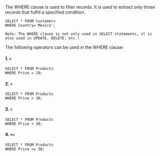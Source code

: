 The WHERE clause is used to filter records. It is used to extract only those records that fulfill a specified condition.
```
SELECT * FROM Customers
WHERE Country='Mexico';
```
``Note: The WHERE clause is not only used in SELECT statements, it is also used in UPDATE, DELETE, etc.!``

The following operators can be used in the WHERE clause:  
#### 1. **``=``**      
```
SELECT * FROM Products  
WHERE Price = 18;  
```
#### 2. **``>``**  
```
SELECT * FROM Products
WHERE Price > 30;
```
#### 3. **``<``**
```
SELECT * FROM Products
WHERE Price < 30;
```
####  4. **``>=``**
```
SELECT * FROM Products
WHERE Price >= 30;
```

